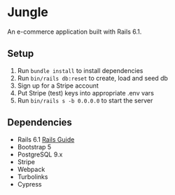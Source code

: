 # Jungle

An e-commerce application built with Rails 6.1.

## Setup

1. Run `bundle install` to install dependencies
2. Run `bin/rails db:reset` to create, load and seed db
3. Sign up for a Stripe account 
4. Put Stripe (test) keys into appropriate .env vars
5. Run `bin/rails s -b 0.0.0.0` to start the server

## Dependencies

- Rails 6.1 [Rails Guide](http://guides.rubyonrails.org/v6.1/)
- Bootstrap 5
- PostgreSQL 9.x
- Stripe
- Webpack
- Turbolinks
- Cypress
